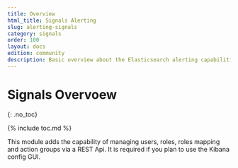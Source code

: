 ```yaml
---
title: Overview
html_title: Signals Alerting
slug: alerting-signals
category: signals
order: 100
layout: docs
edition: community
description: Basic overview about the Elasticsearch alerting capabilities of Search Guard Signals.
---
```

<!---
Copyright 2019 floragunn GmbH
-->

# Signals Overvoew
{: .no_toc}

{% include toc.md %}

This module adds the capability of managing users, roles, roles mapping and action groups via a REST Api. It is required if you plan to use the Kibana config GUI.

